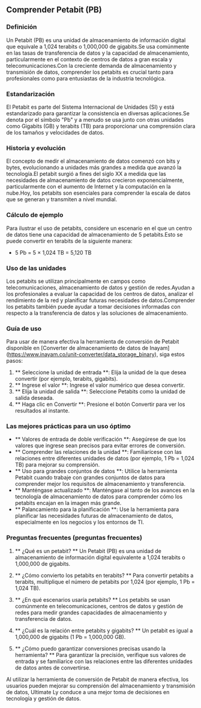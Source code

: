 ## Comprender Petabit (PB)

### Definición
Un Petabit (PB) es una unidad de almacenamiento de información digital que equivale a 1,024 terabits o 1,000,000 de gigabits.Se usa comúnmente en las tasas de transferencia de datos y la capacidad de almacenamiento, particularmente en el contexto de centros de datos a gran escala y telecomunicaciones.Con la creciente demanda de almacenamiento y transmisión de datos, comprender los petabits es crucial tanto para profesionales como para entusiastas de la industria tecnológica.

### Estandarización
El Petabit es parte del Sistema Internacional de Unidades (SI) y está estandarizado para garantizar la consistencia en diversas aplicaciones.Se denota por el símbolo "Pb" y a menudo se usa junto con otras unidades como Gigabits (GB) y terabits (TB) para proporcionar una comprensión clara de los tamaños y velocidades de datos.

### Historia y evolución
El concepto de medir el almacenamiento de datos comenzó con bits y bytes, evolucionando a unidades más grandes a medida que avanzó la tecnología.El petabit surgió a fines del siglo XX a medida que las necesidades de almacenamiento de datos crecieron exponencialmente, particularmente con el aumento de Internet y la computación en la nube.Hoy, los petabits son esenciales para comprender la escala de datos que se generan y transmiten a nivel mundial.

### Cálculo de ejemplo
Para ilustrar el uso de petabits, considere un escenario en el que un centro de datos tiene una capacidad de almacenamiento de 5 petabits.Esto se puede convertir en terabits de la siguiente manera:
- 5 Pb = 5 × 1,024 TB = 5,120 TB

### Uso de las unidades
Los petabits se utilizan principalmente en campos como telecomunicaciones, almacenamiento de datos y gestión de redes.Ayudan a los profesionales a evaluar la capacidad de los centros de datos, analizar el rendimiento de la red y planificar futuras necesidades de datos.Comprender los petabits también puede ayudar a tomar decisiones informadas con respecto a la transferencia de datos y las soluciones de almacenamiento.

### Guía de uso
Para usar de manera efectiva la herramienta de conversión de Petabit disponible en [Converter de almacenamiento de datos de Inayam] (https://www.inayam.co/unit-converter/data_storage_binary), siga estos pasos:
1. ** Seleccione la unidad de entrada **: Elija la unidad de la que desea convertir (por ejemplo, terabits, gigabits).
2. ** Ingrese el valor **: Ingrese el valor numérico que desea convertir.
3. ** Elija la unidad de salida **: Seleccione Petabits como la unidad de salida deseada.
4. ** Haga clic en Convertir **: Presione el botón Convertir para ver los resultados al instante.

### Las mejores prácticas para un uso óptimo
- ** Valores de entrada de doble verificación **: Asegúrese de que los valores que ingrese sean precisos para evitar errores de conversión.
- ** Comprender las relaciones de la unidad **: Familiarícese con las relaciones entre diferentes unidades de datos (por ejemplo, 1 Pb = 1,024 TB) para mejorar su comprensión.
- ** Uso para grandes conjuntos de datos **: Utilice la herramienta Petabit cuando trabaje con grandes conjuntos de datos para comprender mejor los requisitos de almacenamiento y transferencia.
- ** Manténgase actualizado **: Manténgase al tanto de los avances en la tecnología de almacenamiento de datos para comprender cómo los petabits encajan en la imagen más grande.
- ** Palancamiento para la planificación **: Use la herramienta para planificar las necesidades futuras de almacenamiento de datos, especialmente en los negocios y los entornos de TI.

### Preguntas frecuentes (preguntas frecuentes)

1. ** ¿Qué es un petabit? **
Un Petabit (PB) es una unidad de almacenamiento de información digital equivalente a 1,024 terabits o 1,000,000 de gigabits.

2. ** ¿Cómo convierto los petabits en terabits? **
Para convertir petabits a terabits, multiplique el número de petabits por 1,024 (por ejemplo, 1 Pb = 1,024 TB).

3. ** ¿En qué escenarios usaría petabits? **
Los petabits se usan comúnmente en telecomunicaciones, centros de datos y gestión de redes para medir grandes capacidades de almacenamiento y transferencia de datos.

4. ** ¿Cuál es la relación entre petabits y gigabits? **
Un petabit es igual a 1,000,000 de gigabits (1 Pb = 1,000,000 GB).

5. ** ¿Cómo puedo garantizar conversiones precisas usando la herramienta? **
Para garantizar la precisión, verifique sus valores de entrada y se familiarice con las relaciones entre las diferentes unidades de datos antes de convertirse.

Al utilizar la herramienta de conversión de Petabit de manera efectiva, los usuarios pueden mejorar su comprensión del almacenamiento y transmisión de datos, Ultimate Ly conduce a una mejor toma de decisiones en tecnología y gestión de datos.